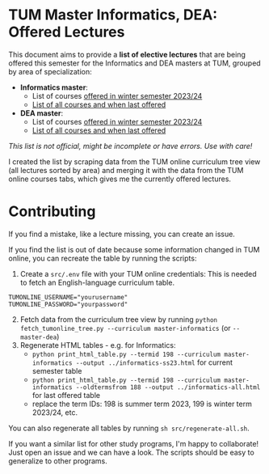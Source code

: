 # TUM Master Informatics, DEA: Offered Lectures
This document aims to provide a **list of elective lectures** that are being offered this semester for the Informatics and DEA masters at TUM, grouped by area of specialization:

- **Informatics master**:
    - List of courses [offered in winter semester 2023/24](https://vuenc.github.io/TUM-Master-Informatics-Offered-Lectures/informatics-ws23-24.html)
    - [List of all courses and when last offered](https://vuenc.github.io/TUM-Master-Informatics-Offered-Lectures/informatics-all.html)
- **DEA master**:
    - List of courses [offered in winter semester 2023/24](https://vuenc.github.io/TUM-Master-Informatics-Offered-Lectures/dea-ws23-24.html)
    - [List of all courses and when last offered](https://vuenc.github.io/TUM-Master-Informatics-Offered-Lectures/dea-all.html)

*This list is not official, might be incomplete or have errors. Use with care!*

I created the list by scraping data from the TUM online curriculum tree view (all lectures sorted by area) and merging it with the data from the TUM online courses tabs, which gives me the currently offered lectures. 

# Contributing
If you find a mistake, like a lecture missing, you can create an issue.

If you find the list is out of date because some information changed in TUM online, you can recreate the table by running the scripts:

1. Create a `src/.env` file with your TUM online credentials: This is needed to fetch an English-language curriculum table.
```
TUMONLINE_USERNAME="yourusername"
TUMONLINE_PASSWORD="yourpassword"
```
2. Fetch data from the curriculum tree view by running `python fetch_tumonline_tree.py --curriculum master-informatics` (or `--master-dea`)
3. Regenerate HTML tables - e.g. for Informatics:
    - `python print_html_table.py --termid 198 --curriculum master-informatics --output ../informatics-ss23.html` for current semester table
    - `python print_html_table.py --termid 198 --curriculum master-informatics --oldtermsfrom 188 --output ../informatics-all.html` for last offered table
    - replace the term IDs: 198 is summer term 2023, 199 is winter term 2023/24, etc.
    
You can also regenerate all tables by running `sh src/regenerate-all.sh`.

If you want a similar list for other study programs, I'm happy to collaborate! Just open an issue and we can have a look. The scripts should be easy to generalize to other programs.
